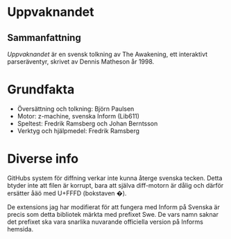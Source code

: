 	
# Uppvaknandet
## Sammanfattning

*Uppvaknandet* är en svensk tolkning av The Awakening, ett interaktivt 
parseräventyr, skrivet av Dennis Matheson år 1998.

# Grundfakta

- Översättning och tolkning: Björn Paulsen
- Motor: z-machine, svenska Inform (Lib611)
- Speltest:	Fredrik Ramsberg och Johan Berntsson
- Verktyg och hjälpmedel: Fredrik Ramsberg

# Diverse info

GitHubs system för diffning verkar inte kunna återge svenska tecken. Detta btyder inte att filen är korrupt, bara att själva diff-motorn är dålig och därför ersätter åäö med U+FFFD (bokstaven �).

De extensions jag har modifierat för att fungera med Inform på Svenska är precis som detta bibliotek märkta med prefixet Swe. De vars namn saknar det prefixet ska vara snarlika nuvarande officiella version på Informs hemsida.
